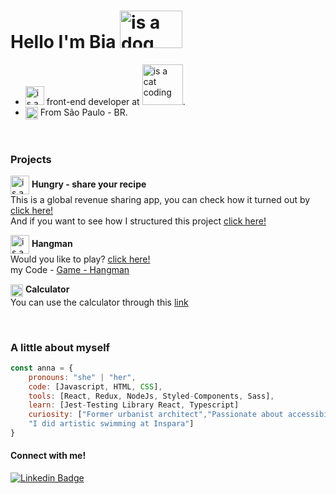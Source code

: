 # Hello I'm Bia <img src="https://media4.giphy.com/media/bcKmIWkUMCjVm/giphy.gif?cid=ecf05e47oo1igdis4za47w5v5ruork5rhobwtle3pl52jgl4&rid=giphy.gif&ct=g" width="100" height="60" align='justify' alt="is a dog send hello"/> 

<ul>
  <li >
    <img src="https://camo.githubusercontent.com/63371d36886ee658f5a97401f393e1ab1684b2fd3de674b8f5efc7d410b2a3d0/68747470733a2f2f6d656469612e67697068792e636f6d2f6d656469612f57556c706c634d704f43456d5447427442572f67697068792e676966" width="30" alt="is a cat coding"/>
  front-end developer at   <img src="https://senhorviagens.com/wp-content/uploads/2022/08/1-10.jpg" width="65" " alt="is a cat coding"/>.
  </li>
  
  <li>
    <img src="https://encrypted-tbn0.gstatic.com/images?q=tbn:ANd9GcTkDZEaLQKKhei-bkvOzrdkNIC896CcG4UW-bUxjfFHzbc36fYaaIVKpWjVABys_plSAVI&usqp=CAU" width="20" align='center' alt="world "/>
      From São Paulo - BR.
  </li>
</ul>



</br>

### Projects

<img src="https://upload.wikimedia.org/wikipedia/commons/a/a6/Foods_-_Idil_Keysan_-_Wikimedia_Giphy_stickers_2019.gif" width="30" align='center' alt="is a dog send hello"/> **Hungry - share your recipe**  
  This is a global revenue sharing app, you can check how it turned out by [click here!](https://hungry-share-your-recipe.netlify.app)\
  And if you want to see how I structured this project [click here!](https://github.com/AnnaRe1s/receitas-compartilhadas)

<img src="https://cdn.dribbble.com/users/959248/screenshots/4300071/siren.gif" width="30" align='center' alt="is a dog send hello"/> **Hangman** \
  Would you like to play? [click here!](https://annare1s.github.io/Jogo-da-Forca/)\
  my Code - [Game - Hangman](https://github.com/AnnaRe1s/Jogo-da-Forca)

<img src="https://assets-global.website-files.com/5f075d83b358a30096ed982f/5fe21433569ee649210a96f4_sunwest-credit-union-calculators-icon-gradient.gif" width="20"  align='center' alt="calculator"/> **Calculator** \
  You can use the calculator through this [link](https://calculadora-ar.netlify.app)
  
</br>

  
### A little about myself
  
```javascript
const anna = {
    pronouns: "she" | "her",
    code: [Javascript, HTML, CSS],
    tools: [React, Redux, NodeJs, Styled-Components, Sass],
    learn: [Jest-Testing Library React, Typescript]
    curiosity: ["Former urbanist architect","Passionate about accessibility for the deaf",
    "I did artistic swimming at Inspara"]
}
``` 



#### Connect with me!

[![Linkedin Badge](https://img.shields.io/badge/LinkedIn-0077B5?style=for-the-badge&logo=linkedin&logoColor=white)](https://www.linkedin.com/in/anna-beatriz-reis/)



